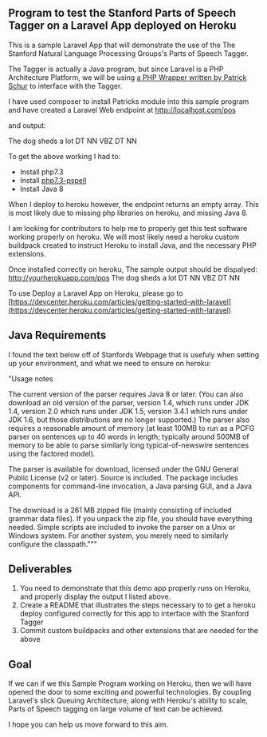 

## Program to test the Stanford Parts of Speech Tagger on a Laravel App deployed on Heroku 
This is a sample Laravel App that will demonstrate the use of the The Stanford Natural Language Processing Groups's Parts of Speech Tagger.

The Tagger is actually a Java program, but since Laravel is a PHP Architecture Platform, we will be using [a PHP Wrapper written by Patrick Schur](https://github.com/patrickschur/stanford-nlp-tagger) to interface with the Tagger.

I have used composer to install Patricks module into this sample program and have created a Laravel Web endpoint at http://localhost.com/pos

and output:

 The 	dog 	sheds 	a 	lot
 DT 	NN 	VBZ 	DT 	NN
 

To get the above working I had to:

 * Install php7.3
 * Install [php7.3-pspell](https://packages.debian.org/buster/php7.3-pspell)
 * Install Java 8
 
 
  When I deploy to heroku however, the endpoint returns an empty array.
  This is most likely due to missing php libraries on heroku, and missing Java 8.
  
I am looking for contributors to help me to properly get this test software working properly on heroku.
We will most likely need a heroku custom buildpack created to instruct Heroku to install Java, and the necessary PHP extensions.

Once installed correctly on heroku, The sample output should be dispalyed:
 http://yourherokuapp.com/pos
 The 	dog 	sheds 	a 	lot
 DT 	NN 	VBZ 	DT 	NN
 
 To use Deploy a Laravel App on Heroku, please go to [https://devcenter.heroku.com/articles/getting-started-with-laravel](https://devcenter.heroku.com/articles/getting-started-with-laravel)
 
 
 ## Java Requirements
 I found the text below off of Stanfords Webpage that is usefuly when setting up your environment, and what we need to ensure on heroku: 

 "Usage notes
  
  The current version of the parser requires Java 8 or later. (You can also download an old version of the parser, version 1.4, which runs under JDK 1.4, version 2.0 which runs under JDK 1.5, version 3.4.1 which runs under JDK 1.6, but those distributions are no longer supported.) The parser also requires a reasonable amount of memory (at least 100MB to run as a PCFG parser on sentences up to 40 words in length; typically around 500MB of memory to be able to parse similarly long typical-of-newswire sentences using the factored model).
  
  The parser is available for download, licensed under the GNU General Public License (v2 or later). Source is included. The package includes components for command-line invocation, a Java parsing GUI, and a Java API.
  
  The download is a 261 MB zipped file (mainly consisting of included grammar data files). If you unpack the zip file, you should have everything needed. Simple scripts are included to invoke the parser on a Unix or Windows system. For another system, you merely need to similarly configure the classpath."""
 
 ## Deliverables
 
  1) You need to demonstrate that this demo app properly runs on Heroku, and properly display the output I listed above.
  2) Create a README that illustrates the steps necessary to to get a heroku deploy configured correctly for this app to interface with the Stanford Tagger
  3) Commit custom buildpacks and other extensions that are needed for the above
  
## Goal
    
If we can if we this Sample Program working on Heroku, then we will have opened the door to some exciting and powerful technologies.
By coupling Laravel's slick Queuing Architecture, along with Heroku's ability to scale, Parts of Speech tagging on large volume of text can be achieved.

I hope you can help us move forward to this aim.


  

